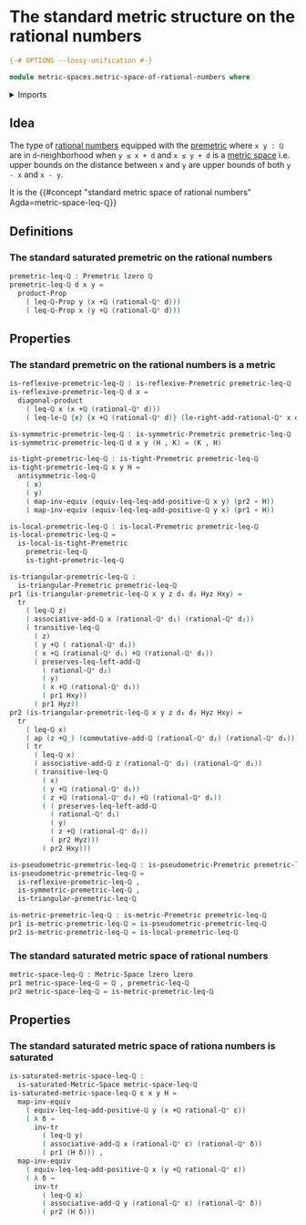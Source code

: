 # The standard metric structure on the rational numbers

```agda
{-# OPTIONS --lossy-unification #-}

module metric-spaces.metric-space-of-rational-numbers where
```

<details><summary>Imports</summary>

```agda
open import elementary-number-theory.addition-rational-numbers
open import elementary-number-theory.difference-rational-numbers
open import elementary-number-theory.inequality-rational-numbers
open import elementary-number-theory.positive-rational-numbers
open import elementary-number-theory.rational-numbers
open import elementary-number-theory.strict-inequality-rational-numbers

open import foundation.action-on-identifications-functions
open import foundation.cartesian-product-types
open import foundation.dependent-pair-types
open import foundation.diagonal-maps-cartesian-products-of-types
open import foundation.empty-types
open import foundation.equivalences
open import foundation.function-types
open import foundation.identity-types
open import foundation.propositions
open import foundation.transport-along-identifications
open import foundation.universe-levels

open import metric-spaces.local-premetric-structures
open import metric-spaces.metric-spaces
open import metric-spaces.metric-structures
open import metric-spaces.monotonic-premetric-structures
open import metric-spaces.premetric-structures
open import metric-spaces.pseudometric-structures
open import metric-spaces.reflexive-premetric-structures
open import metric-spaces.saturated-metric-spaces
open import metric-spaces.symmetric-premetric-structures
open import metric-spaces.triangular-premetric-structures
```

</details>

## Idea

The type of [rational numbers](elementary-number-theory.rational-numbers.md)
equipped with the [premetric](metric-spaces.premetric-structures.md) where
`x y : ℚ` are in `d`-neighborhood when `y ≤ x + d` and `x ≤ y + d` is a
[metric space](metric-spaces.metric-spaces.md) i.e. upper bounds on the distance
between `x` and `y` are upper bounds of both `y - x` and `x - y`.

It is the
{{#concept "standard metric space of rational numbers" Agda=metric-space-leq-ℚ}}

## Definitions

### The standard saturated premetric on the rational numbers

```agda
premetric-leq-ℚ : Premetric lzero ℚ
premetric-leq-ℚ d x y =
  product-Prop
    ( leq-ℚ-Prop y (x +ℚ (rational-ℚ⁺ d)))
    ( leq-ℚ-Prop x (y +ℚ (rational-ℚ⁺ d)))
```

## Properties

### The standard premetric on the rational numbers is a metric

```agda
is-reflexive-premetric-leq-ℚ : is-reflexive-Premetric premetric-leq-ℚ
is-reflexive-premetric-leq-ℚ d x =
  diagonal-product
    ( leq-ℚ x (x +ℚ (rational-ℚ⁺ d)))
    ( leq-le-ℚ {x} {x +ℚ (rational-ℚ⁺ d)} (le-right-add-rational-ℚ⁺ x d))

is-symmetric-premetric-leq-ℚ : is-symmetric-Premetric premetric-leq-ℚ
is-symmetric-premetric-leq-ℚ d x y (H , K) = (K , H)

is-tight-premetric-leq-ℚ : is-tight-Premetric premetric-leq-ℚ
is-tight-premetric-leq-ℚ x y H =
  antisymmetric-leq-ℚ
    ( x)
    ( y)
    ( map-inv-equiv (equiv-leq-leq-add-positive-ℚ x y) (pr2 ∘ H))
    ( map-inv-equiv (equiv-leq-leq-add-positive-ℚ y x) (pr1 ∘ H))

is-local-premetric-leq-ℚ : is-local-Premetric premetric-leq-ℚ
is-local-premetric-leq-ℚ =
  is-local-is-tight-Premetric
    premetric-leq-ℚ
    is-tight-premetric-leq-ℚ

is-triangular-premetric-leq-ℚ :
  is-triangular-Premetric premetric-leq-ℚ
pr1 (is-triangular-premetric-leq-ℚ x y z d₁ d₂ Hyz Hxy) =
  tr
    ( leq-ℚ z)
    ( associative-add-ℚ x (rational-ℚ⁺ d₁) (rational-ℚ⁺ d₂))
    ( transitive-leq-ℚ
      ( z)
      ( y +ℚ ( rational-ℚ⁺ d₂))
      ( x +ℚ (rational-ℚ⁺ d₁) +ℚ (rational-ℚ⁺ d₂))
      ( preserves-leq-left-add-ℚ
        ( rational-ℚ⁺ d₂)
        ( y)
        ( x +ℚ (rational-ℚ⁺ d₁))
        ( pr1 Hxy))
      ( pr1 Hyz))
pr2 (is-triangular-premetric-leq-ℚ x y z d₁ d₂ Hyz Hxy) =
  tr
    ( leq-ℚ x)
    ( ap (z +ℚ_) (commutative-add-ℚ (rational-ℚ⁺ d₂) (rational-ℚ⁺ d₁)))
    ( tr
      ( leq-ℚ x)
      ( associative-add-ℚ z (rational-ℚ⁺ d₂) (rational-ℚ⁺ d₁))
      ( transitive-leq-ℚ
        ( x)
        ( y +ℚ (rational-ℚ⁺ d₁))
        ( z +ℚ (rational-ℚ⁺ d₂) +ℚ (rational-ℚ⁺ d₁))
        ( ( preserves-leq-left-add-ℚ
          ( rational-ℚ⁺ d₁)
          ( y)
          ( z +ℚ (rational-ℚ⁺ d₂))
          ( pr2 Hyz)))
        ( pr2 Hxy)))

is-pseudometric-premetric-leq-ℚ : is-pseudometric-Premetric premetric-leq-ℚ
is-pseudometric-premetric-leq-ℚ =
  is-reflexive-premetric-leq-ℚ ,
  is-symmetric-premetric-leq-ℚ ,
  is-triangular-premetric-leq-ℚ

is-metric-premetric-leq-ℚ : is-metric-Premetric premetric-leq-ℚ
pr1 is-metric-premetric-leq-ℚ = is-pseudometric-premetric-leq-ℚ
pr2 is-metric-premetric-leq-ℚ = is-local-premetric-leq-ℚ
```

### The standard saturated metric space of rational numbers

```agda
metric-space-leq-ℚ : Metric-Space lzero lzero
pr1 metric-space-leq-ℚ = ℚ , premetric-leq-ℚ
pr2 metric-space-leq-ℚ = is-metric-premetric-leq-ℚ
```

## Properties

### The standard saturated metric space of rationa numbers is saturated

```agda
is-saturated-metric-space-leq-ℚ :
  is-saturated-Metric-Space metric-space-leq-ℚ
is-saturated-metric-space-leq-ℚ ε x y H =
  map-inv-equiv
    ( equiv-leq-leq-add-positive-ℚ y (x +ℚ rational-ℚ⁺ ε))
    ( λ δ →
      inv-tr
        ( leq-ℚ y)
        ( associative-add-ℚ x (rational-ℚ⁺ ε) (rational-ℚ⁺ δ))
        ( pr1 (H δ))) ,
  map-inv-equiv
    ( equiv-leq-leq-add-positive-ℚ x (y +ℚ rational-ℚ⁺ ε))
    ( λ δ →
      inv-tr
        ( leq-ℚ x)
        ( associative-add-ℚ y (rational-ℚ⁺ ε) (rational-ℚ⁺ δ))
        ( pr2 (H δ)))
```
